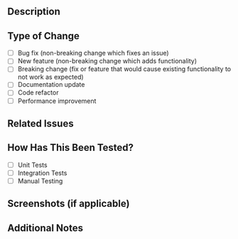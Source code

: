 ## Description

<!-- Provide a brief description of the changes introduced by this PR -->

## Type of Change

<!-- Put an 'x' in the boxes that apply -->

- [ ] Bug fix (non-breaking change which fixes an issue)
- [ ] New feature (non-breaking change which adds functionality)
- [ ] Breaking change (fix or feature that would cause existing functionality to not work as expected)
- [ ] Documentation update
- [ ] Code refactor
- [ ] Performance improvement

## Related Issues

<!-- List any related issues that are being addressed by this PR -->
<!-- Use GitHub's syntax: "Fixes #123" or "Closes #123" -->

## How Has This Been Tested?

<!-- Describe the tests you ran to verify your changes -->
<!-- Include relevant details for your test configuration -->

- [ ] Unit Tests
- [ ] Integration Tests
- [ ] Manual Testing

## Screenshots (if applicable)

<!-- Add screenshots to help explain your changes -->

## Additional Notes

<!-- Add any additional notes or context about the PR here -->
